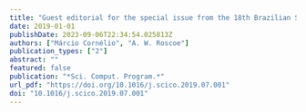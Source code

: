```yaml
---
title: "Guest editorial for the special issue from the 18th Brazilian Symposium on Formal Methods (SBMF 2015)"
date: 2019-01-01
publishDate: 2023-09-06T22:34:54.025813Z
authors: ["Márcio Cornélio", "A. W. Roscoe"]
publication_types: ["2"]
abstract: ""
featured: false
publication: "*Sci. Comput. Program.*"
url_pdf: "https://doi.org/10.1016/j.scico.2019.07.001"
doi: "10.1016/j.scico.2019.07.001"
---
```


